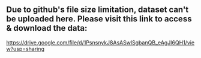 ## Due to github's file size limitation, dataset can't be uploaded here. Please visit this link to access & download the data:
https://drive.google.com/file/d/1PsnsnykJ8AsASwlSgbanQB_eAgJI6QH1/view?usp=sharing
